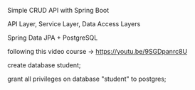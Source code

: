 Simple CRUD API with Spring Boot

API Layer, Service Layer, Data Access Layers

Spring Data JPA + PostgreSQL

following this video course -> https://youtu.be/9SGDpanrc8U

create database student;

grant all privileges on database "student" to postgres;
